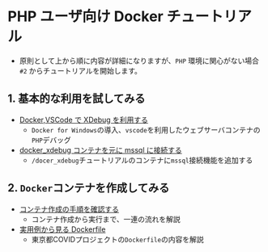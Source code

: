 # PHP ユーザ向け Docker チュートリアル

- 原則として上から順に内容が詳細になりますが、`PHP` 環境に関心がない場合 `#2` からチュートリアルを開始します。

## 1. 基本的な利用を試してみる
- [Docker,VSCode で XDebug を利用する](./docker_xdebug)
  - `Docker for Windows`の導入、`vscode`を利用したウェブサーバコンテナの`PHP`デバッグ
- [docker_xdebug コンテナを元に mssql に接続する](./php-mssql)
  - `/docer_xdebug`チュートリアルのコンテナに`mssql`接続機能を追加する
  
## 2. `Docker`コンテナを作成してみる
- [コンテナ作成の手順を確認する](./docker_workflow)
  - コンテナ作成から実行まで、一連の流れを解説
- [実用例から見る Dockerfile](./dockerfile_in_reality)
  - 東京都COVIDプロジェクトの`Dockerfile`の内容を解説
